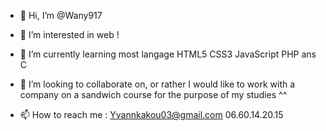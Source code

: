 - 👋 Hi, I’m @Wany917
- 👀 I’m interested in web !
- 🌱 I’m currently learning most langage HTML5 CSS3 JavaScript PHP ans C
- 💞️ I’m looking to collaborate on, or rather I would like to work with a company on a sandwich course for the purpose of my studies ^^

- 📫 How to reach me : Yvannkakou03@gmail.com 
                       06.60.14.20.15

<!---
Wany917/Wany917 is a ✨ special ✨ repository because its `README.md` (this file) appears on your GitHub profile.
You can click the Preview link to take a look at your changes.
--->

